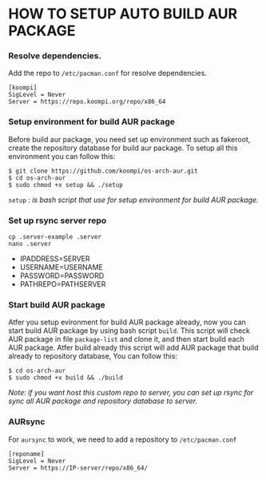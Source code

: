 # HOW TO SETUP AUTO BUILD AUR PACKAGE 

### Resolve dependencies.

Add the repo to `/etc/pacman.conf` for resolve dependencies.

```
[koompi]
SigLevel = Never
Server = https://repo.koompi.org/repo/x86_64
```

### Setup environment for build AUR package

Before build aur package, you need set up environment such as fakeroot, create the repository database for build aur package. To setup all this environment you can follow this:

```
$ git clone https://github.com/koompi/os-arch-aur.git
$ cd os-arch-aur
$ sudo chmod +x setup && ./setup
```
`setup` : *is bash script that use for setup environment for build AUR package.*

### Set up rsync server repo
```
cp .server-example .server
nano .server
```
- IPADDRESS=SERVER
- USERNAME=USERNAME
- PASSWORD=PASSWORD
- PATHREPO=PATHSERVER

### Start build AUR package

Atfer you setup evironment for build AUR package already, now you can start build AUR package by using bash script `build`.  This script will check AUR package in file `package-list` and clone it, and then start build each AUR package. Atfer build already this script will add AUR package that build already to repository database,
You can follow this:

```
$ cd os-arch-aur
$ sudo chmod +x build && ./build
```

*Note: if you want host this custom repo to server, you can set up rsync for sync all AUR package and repository database to server.*  

### AURsync

For `aursync` to work, we need to add a repository to `/etc/pacman.conf`

```
[reponame]
SigLevel = Never
Server = https://IP-server/repo/x86_64/